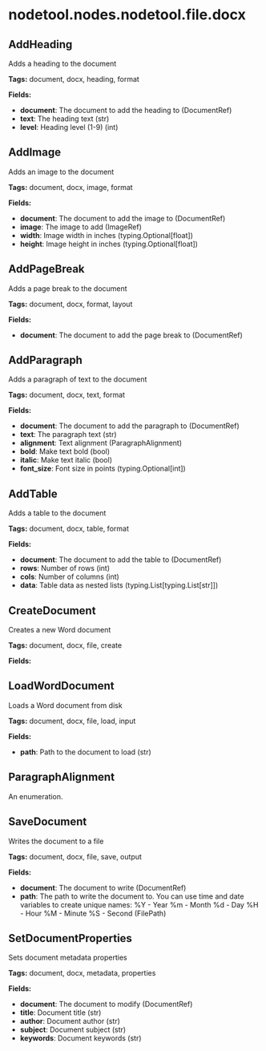 # nodetool.nodes.nodetool.file.docx

## AddHeading

Adds a heading to the document

**Tags:** document, docx, heading, format

**Fields:**
- **document**: The document to add the heading to (DocumentRef)
- **text**: The heading text (str)
- **level**: Heading level (1-9) (int)


## AddImage

Adds an image to the document

**Tags:** document, docx, image, format

**Fields:**
- **document**: The document to add the image to (DocumentRef)
- **image**: The image to add (ImageRef)
- **width**: Image width in inches (typing.Optional[float])
- **height**: Image height in inches (typing.Optional[float])


## AddPageBreak

Adds a page break to the document

**Tags:** document, docx, format, layout

**Fields:**
- **document**: The document to add the page break to (DocumentRef)


## AddParagraph

Adds a paragraph of text to the document

**Tags:** document, docx, text, format

**Fields:**
- **document**: The document to add the paragraph to (DocumentRef)
- **text**: The paragraph text (str)
- **alignment**: Text alignment (ParagraphAlignment)
- **bold**: Make text bold (bool)
- **italic**: Make text italic (bool)
- **font_size**: Font size in points (typing.Optional[int])


## AddTable

Adds a table to the document

**Tags:** document, docx, table, format

**Fields:**
- **document**: The document to add the table to (DocumentRef)
- **rows**: Number of rows (int)
- **cols**: Number of columns (int)
- **data**: Table data as nested lists (typing.List[typing.List[str]])


## CreateDocument

Creates a new Word document

**Tags:** document, docx, file, create

**Fields:**


## LoadWordDocument

Loads a Word document from disk

**Tags:** document, docx, file, load, input

**Fields:**
- **path**: Path to the document to load (str)


## ParagraphAlignment

An enumeration.

## SaveDocument

Writes the document to a file

**Tags:** document, docx, file, save, output

**Fields:**
- **document**: The document to write (DocumentRef)
- **path**: 
        The path to write the document to.
        You can use time and date variables to create unique names:
        %Y - Year
        %m - Month
        %d - Day
        %H - Hour
        %M - Minute
        %S - Second
         (FilePath)


## SetDocumentProperties

Sets document metadata properties

**Tags:** document, docx, metadata, properties

**Fields:**
- **document**: The document to modify (DocumentRef)
- **title**: Document title (str)
- **author**: Document author (str)
- **subject**: Document subject (str)
- **keywords**: Document keywords (str)


